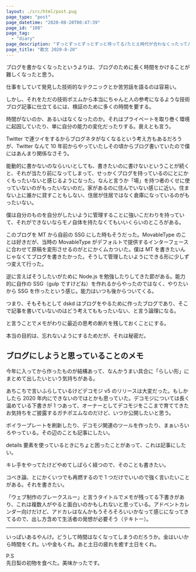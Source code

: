 ```yaml
---
layout: ./src/html/post.pug
page_type: "post"
page_datetime: "2020-08-20T00:47:39"
page_id: "108"
page_tag:
  - "diary"
page_description: "ずっとずっとずっとずっと待ってる♪たとえ時代が合わなくったって♪"
page_title: "散文 2020-8-20"
---
```


ブログを書かなくなったというよりは、ブログのために長く時間をかけることが難しくなったと思う。

仕事をしていて発見した技術的なテクニックとか苦労話を語るのは容易い。

しかし、それをただの技術ポエムから本当にちゃんと人の参考になるような技術ブログ記事に仕立てるには、検証のために多くの時間を要する。

時間がないのか、あるいはなくなったのか。それはプライベートを取り巻く環境に起因していたり、単に自分の能力の変化だったりする。衰えとも言う。

Twitter で連ツイをするからブログネタがなくなるという考え方もあるだろうが、Twitter なんて 10 年前からやっていたしその頃からブログ書いていたので僕にはあんまり関係なさそう。

能動的に書かないのならいいとしても、書きたいのに書けないということが続くと、それが当たり前になってしまって、せっかくブログを持っているのにとにかくもったいないと感じるようになった。なんと言うか「場」を持つ者のくせに使っていないのがもったいないのだ。家があるのに住んでいない感じに近い。住まない上に誰かに貸すこともしない、住居が住居ではなく倉庫になっているのがもったいない。

僕は自分のものを自分がしたいように管理することに強いこだわりを持っていて、それができないならモノ自体を持たなくてもいいくらいのところがある。

このブログを MT から自前の SSG にした時もそうだった。MovableType のことは好きだが、当時の MovableType がデフォルトで提供するインターフェースに合わせて原稿を変形させるのがとにかくムカついた。僕は MT を書きたいんじゃなくてブログを書きたかった。そうして管理したいようにできる形に少しずつ変えて行った。

逆に言えばそうしたいがために Node.js を勉強したりしてきた節がある。能力的に自作の SSG（gulp ですけどね）を作れるからやったのではなく、やりたいから SSG を作ったという感じ。能力はいつも後からついてくる。

つまり、そもそもとして dskd はブログをやるために作ったブログであり、そこで記事を書いていないのはどう考えてももったいない、と言う論理になる。

と言うことでメモがわりに最近の思考の断片を残しておくことにする。

本当の目的は、忘れないようにするためだが、それは秘密だ。

## ブログにしようと思っていることのメモ

今年に入ってから作ったものが結構あって、なんかうまい具合に「らしい形」にまとめて出したいという気持ちがある。

あちこちで言いふらしているけどデコモジ v5 のリリースは大変だった。もしかしたら 2020 年内にできないのではとかも思っていた。デコモジについては長く温めている下書きが 1 つあって、オーナーとしてデコモジをここまで育ててきたお気持ちをご披露するガチポエムなのだけど、いつか公開したいと思う。

ボイラープレートを刷新したり、デコモジ関連のツールを作ったり、まぁいろいろやっている。その辺のことも記事にしたい。

details 要素を使っているときにちょと困ったことがあって、これは記事にしたい。

キレ手をやってたけどやめてしばらく経つので、そのことも書きたい。

コべき論、とにかくいつでも再燃するので 1 つだけでいいので強く言いたいことがある。それを書きたい。

「ウェブ制作のブレークスルー」と言うタイトルでメモが残ってる下書きがあり、これは複数人がやると面白いのかもしれないと思っている。アドベントカレンダー向けだけど、アドカレはなんかもうそろそろいいかなって感じになってきてるので、出し方含めて生活者の発想が必要そう（テキトー）。

---

いっぱいあるやんけ。どうして時間はなくなってしまうのだろうか。金はいいから時間をくれ。いや金もくれ。あと土日の疲れを癒す土日をくれ。

P.S  
先日梨の初物を食べた。美味かったです。
